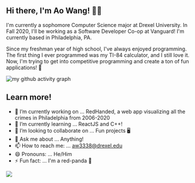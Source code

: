 ## Hi there, I'm Ao Wang! 👨‍💻

I'm currently a sophomore Computer Science major at Drexel University. In Fall 2020, I'll be working as a Software Developer Co-op at Vanguard! I'm currently based in Philadelphia, PA.

Since my freshman year of high school, I've always enjoyed programming. The first thing I ever programmed was my TI-84 calculator, and I still love it. Now, I'm trying to get into competitive programming and create a ton of fun applications! 🤩


![my github activity graph](https://activity-graph.herokuapp.com/graph?username=AoWangPhilly&bg_color=22272e&color=9BE8A8&line=9BE8A8&point=40C363&area=false&hide_border=true)


## Learn more!
- 🔭 I’m currently working on ... RedHanded, a web app visualizing all the crimes in Philadelphia from 2006-2020
- 🌱 I’m currently learning ... ReactJS and C++!
- 👯 I’m looking to collaborate on ... Fun projects 🖥️ 
- 💬 Ask me about ... Anything!
- 📫 How to reach me: ... aw3338@drexel.edu
- 😄 Pronouns: ... He/Him
- ⚡ Fun fact: ... I'm a red-panda 🐼

  
[<img src="https://img.shields.io/badge/linkedin-%230077B5.svg?&style=for-the-badge&logo=linkedin&logoColor=white" />](https://www.linkedin.com/in/aowang0/)
